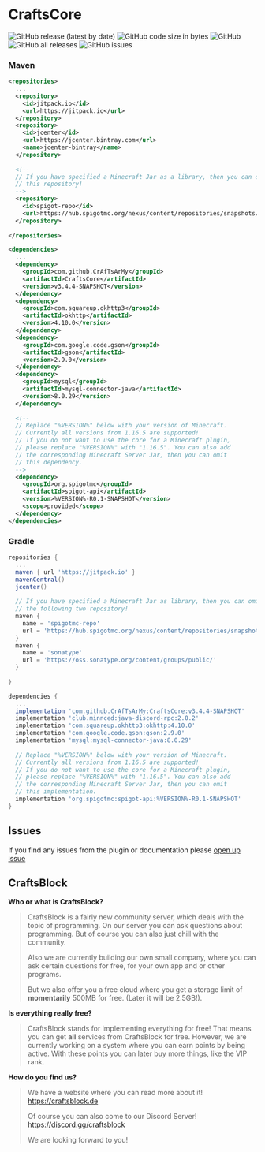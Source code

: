 # CraftsCore
![GitHub release (latest by date)](https://img.shields.io/github/v/release/CrAfTsArMy/CraftsCore)
![GitHub code size in bytes](https://img.shields.io/github/languages/code-size/CrAfTsArMy/CraftsCore)
![GitHub](https://img.shields.io/github/license/CrAfTsArMy/CraftsCore)
![GitHub all releases](https://img.shields.io/github/downloads/CrAfTsArMy/CraftsCore/total)
![GitHub issues](https://img.shields.io/github/issues-raw/CrAfTsArMy/CraftsCore)

### Maven
```xml
<repositories>
  ...
  <repository>
    <id>jitpack.io</id>
    <url>https://jitpack.io</url>
  </repository>
  <repository> 
    <id>jcenter</id>
    <url>https://jcenter.bintray.com</url>
    <name>jcenter-bintray</name>
  </repository>
  
  <!--
  // If you have specified a Minecraft Jar as a library, then you can omit
  // this repository!
  -->
  <repository>
    <id>spigot-repo</id>
    <url>https://hub.spigotmc.org/nexus/content/repositories/snapshots/</url>
  </repository>
  
</repositories>
```
```xml
<dependencies>
  ...
  <dependency>
    <groupId>com.github.CrAfTsArMy</groupId>
    <artifactId>CraftsCore</artifactId>
    <version>v3.4.4-SNAPSHOT</version>
  </dependency>
  <dependency>
    <groupId>com.squareup.okhttp3</groupId>
    <artifactId>okhttp</artifactId>
    <version>4.10.0</version>
  </dependency>
  <dependency>
    <groupId>com.google.code.gson</groupId>
    <artifactId>gson</artifactId>
    <version>2.9.0</version>
  </dependency>
  <dependency>
    <groupId>mysql</groupId>
    <artifactId>mysql-connector-java</artifactId>
    <version>8.0.29</version>
  </dependency>
  
  <!--
  // Replace "%VERSION%" below with your version of Minecraft.
  // Currently all versions from 1.16.5 are supported!
  // If you do not want to use the core for a Minecraft plugin,
  // please replace "%VERSION%" with "1.16.5". You can also add 
  // the corresponding Minecraft Server Jar, then you can omit 
  // this dependency.
  -->
  <dependency>
    <groupId>org.spigotmc</groupId>
    <artifactId>spigot-api</artifactId>
    <version>%VERSION%-R0.1-SNAPSHOT</version>
    <scope>provided</scope>
  </dependency>
</dependencies>
```

### Gradle
```gradle
repositories {
  ...
  maven { url 'https://jitpack.io' }
  mavenCentral()
  jcenter()
  
  // If you have specified a Minecraft Jar as library, then you can omit
  // the following two repository!
  maven {
    name = 'spigotmc-repo'
    url = 'https://hub.spigotmc.org/nexus/content/repositories/snapshots/'
  }
  maven {
    name = 'sonatype'
    url = 'https://oss.sonatype.org/content/groups/public/'
  }
    
}
```
```gradle
dependencies {
  ...
  implementation 'com.github.CrAfTsArMy:CraftsCore:v3.4.4-SNAPSHOT'
  implementation 'club.minnced:java-discord-rpc:2.0.2'
  implementation 'com.squareup.okhttp3:okhttp:4.10.0'
  implementation 'com.google.code.gson:gson:2.9.0'
  implementation 'mysql:mysql-connector-java:8.0.29'
  
  // Replace "%VERSION%" below with your version of Minecraft.
  // Currently all versions from 1.16.5 are supported!
  // If you do not want to use the core for a Minecraft plugin,
  // please replace "%VERSION%" with "1.16.5". You can also add 
  // the corresponding Minecraft Server Jar, then you can omit 
  // this implementation.
  implementation 'org.spigotmc:spigot-api:%VERSION%-R0.1-SNAPSHOT'
}
```

## Issues
If you find any issues from the plugin or documentation please [open up issue](https://github.com/CrAfTsArMy/CraftsCore/issues)

## CraftsBlock
**Who or what is CraftsBlock?**
> CraftsBlock is a fairly new community server, which deals with the topic of programming. On our server you can ask questions about programming. But of course you can also just chill with the community.
>
> Also we are currently building our own small company, where you can ask certain questions for free, for your own app and or other programs.
>
> But we also offer you a free cloud where you get a storage limit of **momentarily** 500MB for free. (Later it will be 2.5GB!).

**Is everything really free?**
> CraftsBlock stands for implementing everything for free! That means you can get **all** services from CraftsBlock for free. However, we are currently working on a system where you can earn points by being active. With these points you can later buy more things, like the VIP rank.

**How do you find us?**
> We have a website where you can read more about it! https://craftsblock.de
>
> Of course you can also come to our Discord Server! https://discord.gg/craftsblock
>
> We are looking forward to you!
